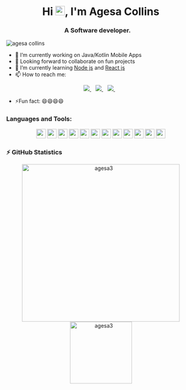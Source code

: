 <h1 align="center">Hi <img src="https://media.giphy.com/media/hvRJCLFzcasrR4ia7z/giphy.gif" width="25px">, I'm Agesa Collins</h1>
<h3 align="center">A Software developer. <img src="https://image.flaticon.com/icons/svg/630/630611.svg" width="14"/> </h3>
<p align="left"> <img src="https://komarev.com/ghpvc/?username=agesa3" alt="agesa collins" /> </p>

- 🔭 I’m currently working on Java/Kotlin Mobile Apps
- 👯 Looking forward to collaborate on fun projects
- 🌱 I’m currently learning [Node js](https://nodejs.org/en/)  and [React js](https://reactjs.org/) 
- 📫 How to reach me:
<p align="center"> 
 <a href="https://twitter.com/AgesaCollins3">
    <img src="https://img.shields.io/badge/Twitter-1DA1F2?style=for-the-badge&logo=twitter&logoColor=white" />    
  </a>&nbsp;&nbsp;
 <a href="https://www.linkedin.com/in/agesa-collins-15b15917a/">
    <img src="https://img.shields.io/badge/linkedin-%230077B5.svg?&style=for-the-badge&logo=linkedin&logoColor=white" />
  </a>&nbsp;&nbsp;
  <a href="agesacollins4299@gmail.com">
    <img src="https://img.shields.io/badge/Gmail-D14836?style=for-the-badge&logo=gmail&logoColor=white" />
  </a>&nbsp;&nbsp;
 </p>
 
- ⚡Fun fact: 😄😄😄😄

### Languages and Tools:

<p align="center">
<img src="https://img.shields.io/badge/Kotlin-0095D5?&style=for-the-badge&logo=kotlin&logoColor=white" height="25"/>
<img src="https://img.shields.io/badge/Java-ED8B00?style=for-the-badge&logo=java&logoColor=white" height="25"/>
<img src="https://img.shields.io/badge/firebase-ffca28?style=for-the-badge&logo=firebase&logoColor=white" height="25"/>
<img src="https://img.shields.io/badge/Git-F05032?style=for-the-badge&logo=git&logoColor=white" height="25"/>
<img src="https://img.shields.io/badge/Postman-FF6C37?style=for-the-badge&logo=Postman&logoColor=white" height="25"/>
<img src="https://img.shields.io/badge/Google_Cloud-4285F4?style=for-the-badge&logo=google-cloud&logoColor=white" height="25"/>
<img src="https://img.shields.io/badge/mysql-4479A1.svg?&style=for-the-badge&logo=mysql&logoColor=white" height="25"/>
<img src="https://img.shields.io/badge/xampp-FB7A24.svg?&style=for-the-badge&logo=xampp&logoColor=white" height="25"/>
<img src="https://img.shields.io/badge/Visual_Studio_Code-0078D4?style=for-the-badge&logo=visual%20studio%20code&logoColor=white" height="25"/>
<img src="https://img.shields.io/badge/Microsoft_Azure-0089D6?style=for-the-badge&logo=microsoft-azure&logoColor=white" height="25"/>
<img src="https://img.shields.io/badge/sqlite-7CBEE4.svg?&style=for-the-badge&logo=sqlite&logoColor=white" height="25"/>
<img src="https://img.shields.io/badge/Android-3DDC84?style=for-the-badge&logo=android&logoColor=white" height="25"/>
</p>

### ⚡ GitHub Statistics

<p align="center"> 
    <img src="https://github-readme-stats.vercel.app/api?username=agesa3&count_private=true&show_icons=true&theme=buefy" alt="agesa3" width="420"/> 
    <img src="https://github-readme-stats.vercel.app/api/top-langs/?username=agesa3&hide=jupyter%20notebook&langs_count=8&layout=compact&theme=buefy" alt="agesa3" height="165" />
 </p>

